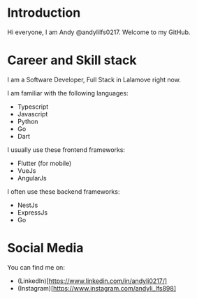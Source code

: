 # Introduction
Hi everyone, I am Andy @andylilfs0217. Welcome to my GitHub.

# Career and Skill stack
I am a Software Developer, Full Stack in Lalamove right now.  


I am familiar with the following languages:  
- Typescript
- Javascript
- Python
- Go
- Dart


I usually use these frontend frameworks:  
- Flutter (for mobile)
- VueJs
- AngularJs


I often use these backend frameworks:  
- NestJs
- ExpressJs
- Go

# Social Media
You can find me on:
- (LinkedIn)[https://www.linkedin.com/in/andyli0217/]
- (Instagram)[https://www.instagram.com/andyli_lfs898]
